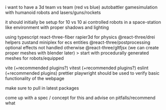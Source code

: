 i want to have a 3d team vs team (red vs blue) autobattler gamesimulation with humanoid robots and lasers/guns/rockets

it should initially be setup for 10 vs 10 ai controlled robots in a space-station like environment with proper shadows and lighting 


using 
typescript
react-three-fiber
rapier3d for physics
@react-three/drei  helpers
zustand 
miniplex  for ecs entities
@react-three/postprocessing  optional effects not handled otherwise
@react-three/gltfjsx  (we can create proper meshes with blender later)  > start with procedurally generated meshes for robots/equipped 

vite (+recommended plugins?)
vitest (+recommended plugins?)
eslint (+recommended plugins)
prettier
playwright should be used to verify basic functionality of the webpage

make sure to pull in latest packages

come up with a spec / concept for this and advise on pitfalls/recommend what 